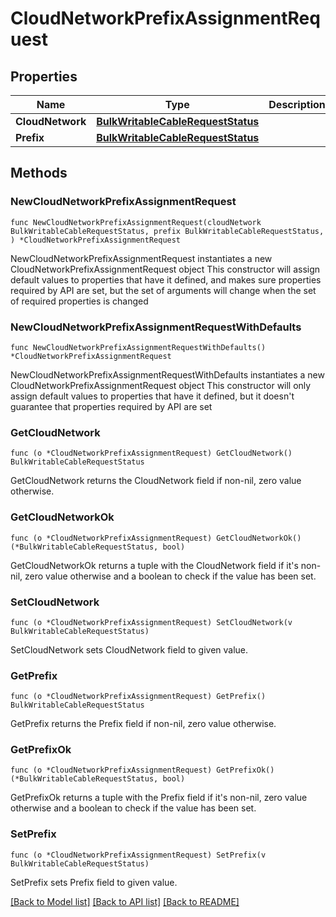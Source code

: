# CloudNetworkPrefixAssignmentRequest

## Properties

Name | Type | Description | Notes
------------ | ------------- | ------------- | -------------
**CloudNetwork** | [**BulkWritableCableRequestStatus**](BulkWritableCableRequestStatus.md) |  | 
**Prefix** | [**BulkWritableCableRequestStatus**](BulkWritableCableRequestStatus.md) |  | 

## Methods

### NewCloudNetworkPrefixAssignmentRequest

`func NewCloudNetworkPrefixAssignmentRequest(cloudNetwork BulkWritableCableRequestStatus, prefix BulkWritableCableRequestStatus, ) *CloudNetworkPrefixAssignmentRequest`

NewCloudNetworkPrefixAssignmentRequest instantiates a new CloudNetworkPrefixAssignmentRequest object
This constructor will assign default values to properties that have it defined,
and makes sure properties required by API are set, but the set of arguments
will change when the set of required properties is changed

### NewCloudNetworkPrefixAssignmentRequestWithDefaults

`func NewCloudNetworkPrefixAssignmentRequestWithDefaults() *CloudNetworkPrefixAssignmentRequest`

NewCloudNetworkPrefixAssignmentRequestWithDefaults instantiates a new CloudNetworkPrefixAssignmentRequest object
This constructor will only assign default values to properties that have it defined,
but it doesn't guarantee that properties required by API are set

### GetCloudNetwork

`func (o *CloudNetworkPrefixAssignmentRequest) GetCloudNetwork() BulkWritableCableRequestStatus`

GetCloudNetwork returns the CloudNetwork field if non-nil, zero value otherwise.

### GetCloudNetworkOk

`func (o *CloudNetworkPrefixAssignmentRequest) GetCloudNetworkOk() (*BulkWritableCableRequestStatus, bool)`

GetCloudNetworkOk returns a tuple with the CloudNetwork field if it's non-nil, zero value otherwise
and a boolean to check if the value has been set.

### SetCloudNetwork

`func (o *CloudNetworkPrefixAssignmentRequest) SetCloudNetwork(v BulkWritableCableRequestStatus)`

SetCloudNetwork sets CloudNetwork field to given value.


### GetPrefix

`func (o *CloudNetworkPrefixAssignmentRequest) GetPrefix() BulkWritableCableRequestStatus`

GetPrefix returns the Prefix field if non-nil, zero value otherwise.

### GetPrefixOk

`func (o *CloudNetworkPrefixAssignmentRequest) GetPrefixOk() (*BulkWritableCableRequestStatus, bool)`

GetPrefixOk returns a tuple with the Prefix field if it's non-nil, zero value otherwise
and a boolean to check if the value has been set.

### SetPrefix

`func (o *CloudNetworkPrefixAssignmentRequest) SetPrefix(v BulkWritableCableRequestStatus)`

SetPrefix sets Prefix field to given value.



[[Back to Model list]](../README.md#documentation-for-models) [[Back to API list]](../README.md#documentation-for-api-endpoints) [[Back to README]](../README.md)


